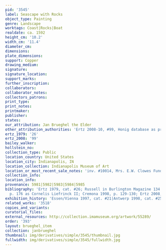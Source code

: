 ```yaml
---
pid: '3545'
label: Seascape with Rocks
object_type: Painting
genre: Landscape
worktags: Coast|Rocks|Boat
realdate: ca. 1592
height_cm: '10.2'
width_cm: '11.4'
diameter_cm:
dimensions:
plate_dimensions:
support: Copper
drawing_medium:
signature:
signature_location:
support_marks:
further_inscription:
collaborators:
collaborator_notes:
collectors_patrons:
print_type:
print_notes:
printmaker:
publisher:
states:
our_attribution: Jan Brueghel the Elder
other_attribution_authorities: 'Ertz 2008-10, #99, Honig database as probable'
ertz_1979: '26'
ertz_2008: '99'
bailey_walker:
hollstein_no:
collection_type: Public
location_country: United States
location_city: Indianapolis, IN
location_collection: Indianapolis Museum of Art
location_or_most_recent_sale_notes: 'inv. #10014, Mrs. E.W. Clowes Fund'
collection_info:
location_info:
provenance: 5981|5982|5983|5984|5985
bibliography: 'Ertz 1979, cat. #26; Russell in Burlington Magazine 134 (March 1992),
  p. 176 as Cornelis Liefrinck II; Cremona 1998, p. 129-130; Ertz 2008, cat. #99'
exhibition_history: 'Essen/Vienna 1997, cat. #21|Antwerp 1998, cat. #25'
related_works: '3518'
copies_and_variants:
curatorial_files:
external_resources: http://collection.imamuseum.org/artwork/55289/
order: '393'
layout: brueghel_item
collection: janbrueghel
thumbnail: img/derivatives/simple/3545/thumbnail.jpg
fullwidth: img/derivatives/simple/3545/fullwidth.jpg
---
```

